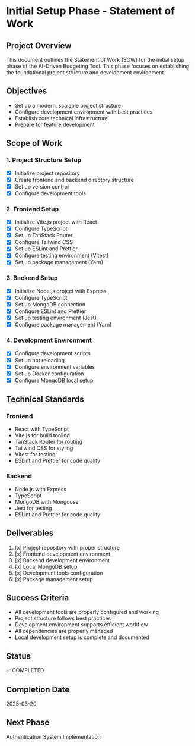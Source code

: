 # Initial Setup Phase - Statement of Work

## Project Overview

This document outlines the Statement of Work (SOW) for the initial setup phase of the AI-Driven Budgeting Tool. This phase focuses on establishing the foundational project structure and development environment.

## Objectives

- Set up a modern, scalable project structure
- Configure development environment with best practices
- Establish core technical infrastructure
- Prepare for feature development

## Scope of Work

### 1. Project Structure Setup

- [x] Initialize project repository
- [x] Create frontend and backend directory structure
- [x] Set up version control
- [x] Configure development tools

### 2. Frontend Setup

- [x] Initialize Vite.js project with React
- [x] Configure TypeScript
- [x] Set up TanStack Router
- [x] Configure Tailwind CSS
- [x] Set up ESLint and Prettier
- [x] Configure testing environment (Vitest)
- [x] Set up package management (Yarn)

### 3. Backend Setup

- [x] Initialize Node.js project with Express
- [x] Configure TypeScript
- [x] Set up MongoDB connection
- [x] Configure ESLint and Prettier
- [x] Set up testing environment (Jest)
- [x] Configure package management (Yarn)

### 4. Development Environment

- [x] Configure development scripts
- [x] Set up hot reloading
- [x] Configure environment variables
- [x] Set up Docker configuration
- [x] Configure MongoDB local setup

## Technical Standards

### Frontend

- React with TypeScript
- Vite.js for build tooling
- TanStack Router for routing
- Tailwind CSS for styling
- Vitest for testing
- ESLint and Prettier for code quality

### Backend

- Node.js with Express
- TypeScript
- MongoDB with Mongoose
- Jest for testing
- ESLint and Prettier for code quality

## Deliverables

1. [x] Project repository with proper structure
2. [x] Frontend development environment
3. [x] Backend development environment
4. [x] Local MongoDB setup
5. [x] Development tools configuration
6. [x] Package management setup

## Success Criteria

- All development tools are properly configured and working
- Project structure follows best practices
- Development environment supports efficient workflow
- All dependencies are properly managed
- Local development setup is complete and documented

## Status

✅ COMPLETED

## Completion Date

2025-03-20

## Next Phase

Authentication System Implementation
